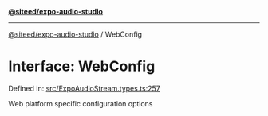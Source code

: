 [**@siteed/expo-audio-studio**](../README.md)

***

[@siteed/expo-audio-studio](../README.md) / WebConfig

# Interface: WebConfig

Defined in: [src/ExpoAudioStream.types.ts:257](https://github.com/deeeed/expo-audio-stream/blob/c4291a82cc740b4d4790c69ae7e7cc07f1e8fb1a/packages/expo-audio-studio/src/ExpoAudioStream.types.ts#L257)

Web platform specific configuration options
